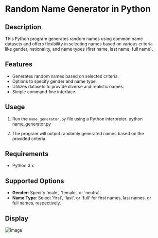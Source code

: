 # Random Name Generator in Python

## Description

This Python program generates random names using common name datasets and offers flexibility in selecting names based on various criteria like gender, nationality, and name types (first name, last name, full name).

## Features

- Generates random names based on selected criteria.
- Options to specify gender and name type.
- Utilizes datasets to provide diverse and realistic names.
- Simple command-line interface.

## Usage

1. Run the `name_generator.py` file using a Python interpreter.
   python name_generator.py

3. The program will output randomly generated names based on the provided criteria.

## Requirements

- Python 3.x

## Supported Options

- **Gender**: Specify 'male', 'female', or 'neutral'.
- **Name Type**: Select 'first', 'last', or 'full' for first names, last names, or full names, respectively.

## Display
![image](https://github.com/khUshiI008/python-web-pages/assets/143075095/425ba8be-71e1-4175-9018-6def9be10f85)


